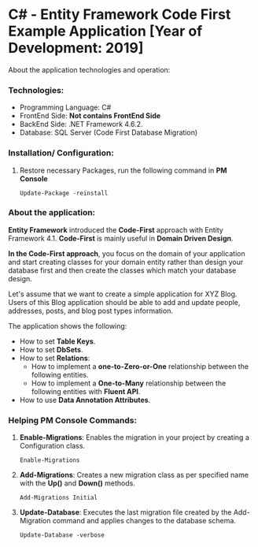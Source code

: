 # C# - Entity Framework Code First Example Application [Year of Development: 2019]

About the application technologies and operation:

### Technologies:
- Programming Language: C#
- FrontEnd Side: **Not contains FrontEnd Side**
- BackEnd Side: .NET Framework 4.6.2.
- Database: SQL Server (Code First Database Migration)

### Installation/ Configuration:

1. Restore necessary Packages, run the following command in **PM Console**

   ```
   Update-Package -reinstall
   ```
 
### About the application:

**Entity Framework** introduced the **Code-First** approach with Entity Framework 4.1. **Code-First** is mainly useful in **Domain Driven Design**. 

**In the Code-First approach**, you focus on the domain of your application and start creating classes for your domain entity rather than design your database first and then create the classes which match your database design.

Let's assume that we want to create a simple application for XYZ Blog. Users of this Blog application should be able to add and update people, addresses, posts, and blog post types information.

The application shows the following:
- How to set **Table Keys**.
- How to set **DbSets**.
- How to set **Relations**: 
  - How to implement a **one-to-Zero-or-One** relationship between the following entities.
  - How to implement a **One-to-Many** relationship between the following entities with **Fluent API**.
- How to use **Data Annotation Attributes**.

### Helping PM Console Commands:

1. **Enable-Migrations**: Enables the migration in your project by creating a Configuration class.

   ```
   Enable-Migrations
   ```

2. **Add-Migrations**: Creates a new migration class as per specified name with the **Up()** and **Down()** methods.

   ```
   Add-Migrations Initial
   ```

3. **Update-Database**: Executes the last migration file created by the Add-Migration command and applies changes to the database schema.

   ```
   Update-Database -verbose
   ```

